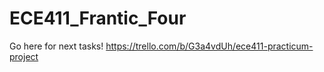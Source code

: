 # ECE411_Frantic_Four

Go here for next tasks!
https://trello.com/b/G3a4vdUh/ece411-practicum-project
